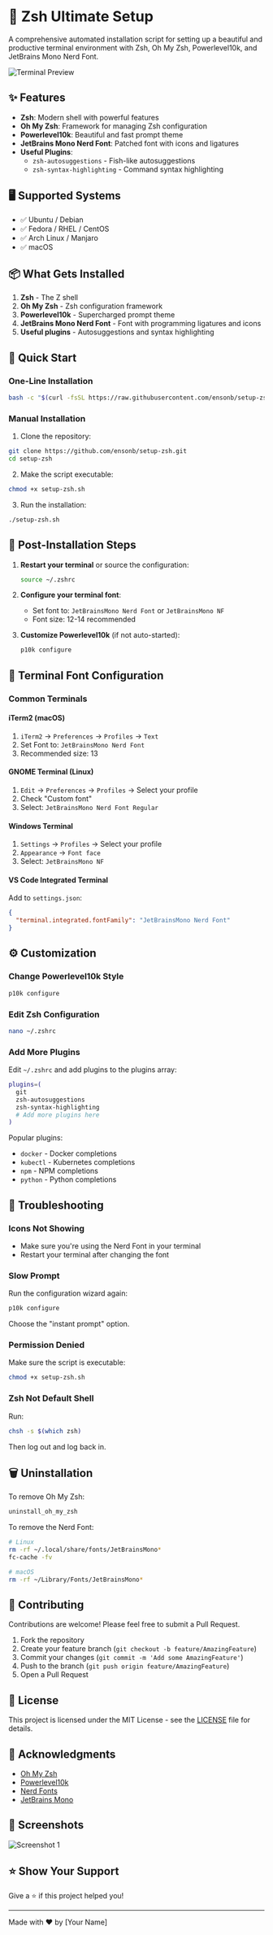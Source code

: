 # 🚀 Zsh Ultimate Setup

A comprehensive automated installation script for setting up a beautiful and productive terminal environment with Zsh, Oh My Zsh, Powerlevel10k, and JetBrains Mono Nerd Font.

![Terminal Preview](https://raw.githubusercontent.com/romkatv/powerlevel10k-media/master/prompt-styles-high-contrast.png)

## ✨ Features

- **Zsh**: Modern shell with powerful features
- **Oh My Zsh**: Framework for managing Zsh configuration
- **Powerlevel10k**: Beautiful and fast prompt theme
- **JetBrains Mono Nerd Font**: Patched font with icons and ligatures
- **Useful Plugins**:
  - `zsh-autosuggestions` - Fish-like autosuggestions
  - `zsh-syntax-highlighting` - Command syntax highlighting

## 🖥️ Supported Systems

- ✅ Ubuntu / Debian
- ✅ Fedora / RHEL / CentOS
- ✅ Arch Linux / Manjaro
- ✅ macOS

## 📦 What Gets Installed

1. **Zsh** - The Z shell
2. **Oh My Zsh** - Zsh configuration framework
3. **Powerlevel10k** - Supercharged prompt theme
4. **JetBrains Mono Nerd Font** - Font with programming ligatures and icons
5. **Useful plugins** - Autosuggestions and syntax highlighting

## 🚀 Quick Start

### One-Line Installation

```bash
bash -c "$(curl -fsSL https://raw.githubusercontent.com/ensonb/setup-zsh/main/setup-zsh.sh)"
```

### Manual Installation

1. Clone the repository:
```bash
git clone https://github.com/ensonb/setup-zsh.git
cd setup-zsh
```

2. Make the script executable:
```bash
chmod +x setup-zsh.sh
```

3. Run the installation:
```bash
./setup-zsh.sh
```

## 📝 Post-Installation Steps

1. **Restart your terminal** or source the configuration:
   ```bash
   source ~/.zshrc
   ```

2. **Configure your terminal font**:
   - Set font to: `JetBrainsMono Nerd Font` or `JetBrainsMono NF`
   - Font size: 12-14 recommended

3. **Customize Powerlevel10k** (if not auto-started):
   ```bash
   p10k configure
   ```

## 🎨 Terminal Font Configuration

### Common Terminals

#### iTerm2 (macOS)
1. `iTerm2` → `Preferences` → `Profiles` → `Text`
2. Set Font to: `JetBrainsMono Nerd Font`
3. Recommended size: 13

#### GNOME Terminal (Linux)
1. `Edit` → `Preferences` → `Profiles` → Select your profile
2. Check "Custom font"
3. Select: `JetBrainsMono Nerd Font Regular`

#### Windows Terminal
1. `Settings` → `Profiles` → Select your profile
2. `Appearance` → `Font face`
3. Select: `JetBrainsMono NF`

#### VS Code Integrated Terminal
Add to `settings.json`:
```json
{
  "terminal.integrated.fontFamily": "JetBrainsMono Nerd Font"
}
```

## ⚙️ Customization

### Change Powerlevel10k Style
```bash
p10k configure
```

### Edit Zsh Configuration
```bash
nano ~/.zshrc
```

### Add More Plugins
Edit `~/.zshrc` and add plugins to the plugins array:
```bash
plugins=(
  git
  zsh-autosuggestions
  zsh-syntax-highlighting
  # Add more plugins here
)
```

Popular plugins:
- `docker` - Docker completions
- `kubectl` - Kubernetes completions
- `npm` - NPM completions
- `python` - Python completions

## 🔧 Troubleshooting

### Icons Not Showing
- Make sure you're using the Nerd Font in your terminal
- Restart your terminal after changing the font

### Slow Prompt
Run the configuration wizard again:
```bash
p10k configure
```
Choose the "instant prompt" option.

### Permission Denied
Make sure the script is executable:
```bash
chmod +x setup-zsh.sh
```

### Zsh Not Default Shell
Run:
```bash
chsh -s $(which zsh)
```
Then log out and log back in.

## 🗑️ Uninstallation

To remove Oh My Zsh:
```bash
uninstall_oh_my_zsh
```

To remove the Nerd Font:
```bash
# Linux
rm -rf ~/.local/share/fonts/JetBrainsMono*
fc-cache -fv

# macOS
rm -rf ~/Library/Fonts/JetBrainsMono*
```

## 🤝 Contributing

Contributions are welcome! Please feel free to submit a Pull Request.

1. Fork the repository
2. Create your feature branch (`git checkout -b feature/AmazingFeature`)
3. Commit your changes (`git commit -m 'Add some AmazingFeature'`)
4. Push to the branch (`git push origin feature/AmazingFeature`)
5. Open a Pull Request

## 📜 License

This project is licensed under the MIT License - see the [LICENSE](LICENSE) file for details.

## 🙏 Acknowledgments

- [Oh My Zsh](https://ohmyz.sh/)
- [Powerlevel10k](https://github.com/romkatv/powerlevel10k)
- [Nerd Fonts](https://www.nerdfonts.com/)
- [JetBrains Mono](https://www.jetbrains.com/lp/mono/)

## 📸 Screenshots

![Screenshot 1](https://raw.githubusercontent.com/romkatv/powerlevel10k-media/master/configuration-wizard.gif)

## ⭐ Show Your Support

Give a ⭐️ if this project helped you!

---

Made with ❤️ by [Your Name]
